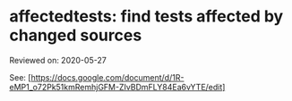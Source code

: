 # affectedtests: find tests affected by changed sources

Reviewed on: 2020-05-27

See:
[https://docs.google.com/document/d/1R-eMP1_o72Pk51kmRemhjGFM-ZIvBDmFLY84Ea6vYTE/edit]
